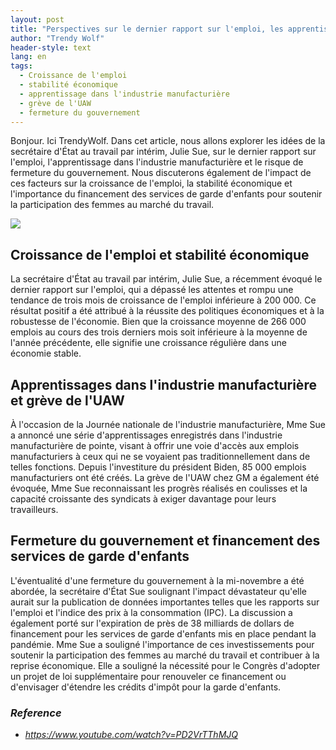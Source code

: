 ```yaml
---
layout: post
title: "Perspectives sur le dernier rapport sur l'emploi, les apprentissages dans l'industrie manufacturière et le risque de fermeture du gouvernement"
author: "Trendy Wolf"
header-style: text
lang: en
tags:
  - Croissance de l'emploi
  - stabilité économique
  - apprentissage dans l'industrie manufacturière
  - grève de l'UAW
  - fermeture du gouvernement
---
```


Bonjour. Ici TrendyWolf. Dans cet article, nous allons explorer les idées de la secrétaire d'État au travail par intérim, Julie Sue, sur le dernier rapport sur l'emploi, l'apprentissage dans l'industrie manufacturière et le risque de fermeture du gouvernement. Nous discuterons également de l'impact de ces facteurs sur la croissance de l'emploi, la stabilité économique et l'importance du financement des services de garde d'enfants pour soutenir la participation des femmes au marché du travail.

<img
    src="https://i.ytimg.com/vi/PD2VrTThMJQ/hqdefault.jpg"
/>


## Croissance de l'emploi et stabilité économique
La secrétaire d'État au travail par intérim, Julie Sue, a récemment évoqué le dernier rapport sur l'emploi, qui a dépassé les attentes et rompu une tendance de trois mois de croissance de l'emploi inférieure à 200 000. Ce résultat positif a été attribué à la réussite des politiques économiques et à la robustesse de l'économie. Bien que la croissance moyenne de 266 000 emplois au cours des trois derniers mois soit inférieure à la moyenne de l'année précédente, elle signifie une croissance régulière dans une économie stable.

## Apprentissages dans l'industrie manufacturière et grève de l'UAW
À l'occasion de la Journée nationale de l'industrie manufacturière, Mme Sue a annoncé une série d'apprentissages enregistrés dans l'industrie manufacturière de pointe, visant à offrir une voie d'accès aux emplois manufacturiers à ceux qui ne se voyaient pas traditionnellement dans de telles fonctions. Depuis l'investiture du président Biden, 85 000 emplois manufacturiers ont été créés. La grève de l'UAW chez GM a également été évoquée, Mme Sue reconnaissant les progrès réalisés en coulisses et la capacité croissante des syndicats à exiger davantage pour leurs travailleurs.

## Fermeture du gouvernement et financement des services de garde d'enfants
L'éventualité d'une fermeture du gouvernement à la mi-novembre a été abordée, la secrétaire d'État Sue soulignant l'impact dévastateur qu'elle aurait sur la publication de données importantes telles que les rapports sur l'emploi et l'indice des prix à la consommation (IPC). La discussion a également porté sur l'expiration de près de 38 milliards de dollars de financement pour les services de garde d'enfants mis en place pendant la pandémie. Mme Sue a souligné l'importance de ces investissements pour soutenir la participation des femmes au marché du travail et contribuer à la reprise économique. Elle a souligné la nécessité pour le Congrès d'adopter un projet de loi supplémentaire pour renouveler ce financement ou d'envisager d'étendre les crédits d'impôt pour la garde d'enfants.


### _Reference_
- _https://www.youtube.com/watch?v=PD2VrTThMJQ_

